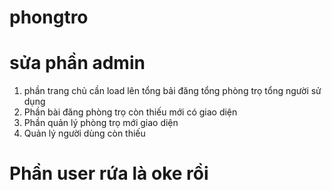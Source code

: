 # phongtro
# sửa phần admin 
1. phần trang chủ cần load lên tổng bải đăng tổng phòng trọ tổng người sử dụng
2. Phần bài đăng phòng trọ còn thiếu mới có giao diện
3. Phần quản lý phòng trọ mới giao diện
4. Quản lý người dùng còn thiếu 
# Phần user rứa là oke rồi
